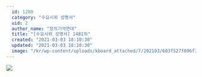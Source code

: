 ```yaml
---
  id: 1280
  category: "수요시위 성명서"
  uid: 2
  author_name: "정의기억연대"
  title: "[수요시위 성명서] 1481차"
  created: "2021-03-03 18:10:30"
  updated: "2021-03-03 18:10:30"
  image: "/kr/wp-content/uploads/kboard_attached/7/202103/603f527f896f36841411.jpg"
---
```

![](/kr/wp-content/uploads/kboard_attached/7/202103/603f527f896f36841411.jpg)
